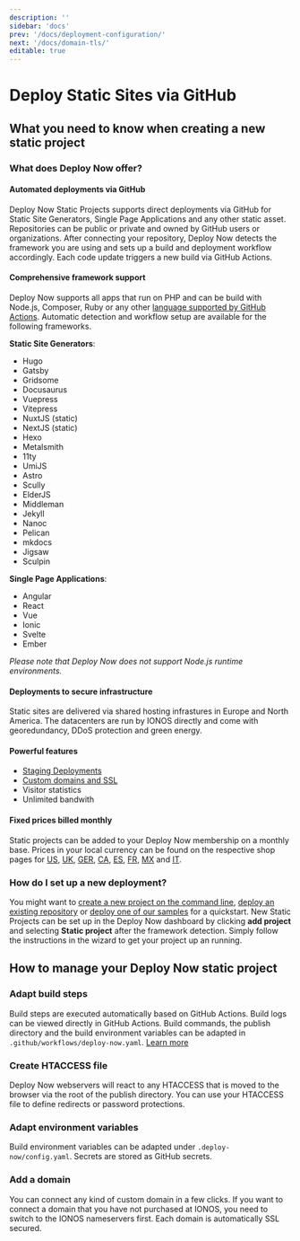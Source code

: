 ```yaml
---
description: ''
sidebar: 'docs'
prev: '/docs/deployment-configuration/'
next: '/docs/domain-tls/'
editable: true
---
```


# Deploy Static Sites via GitHub

## What you need to know when creating a new static project

### What does Deploy Now offer?

#### Automated deployments via GitHub

Deploy Now Static Projects supports direct deployments via GitHub for Static Site Generators, Single Page Applications and any other static asset. Repositories can be public or private and owned by GitHub users or organizations. After connecting your repository, Deploy Now detects the framework you are using and sets up a build and deployment workflow accordingly. Each code update triggers a new build via GitHub Actions.

#### Comprehensive framework support

Deploy Now supports all apps that run on PHP and can be build with Node.js, Composer, Ruby or any other [language supported by GitHub Actions](https://docs.github.com/en/get-started/learning-about-github/github-language-support). Automatic detection and workflow setup are available for the following frameworks.

**Static Site Generators**: 

- Hugo
- Gatsby
- Gridsome
- Docusaurus
- Vuepress
- Vitepress
- NuxtJS (static)
- NextJS (static)
- Hexo
- Metalsmith
- 11ty
- UmiJS
- Astro
- Scully
- ElderJS
- Middleman
- Jekyll
- Nanoc
- Pelican
- mkdocs
- Jigsaw
- Sculpin

**Single Page Applications**: 

- Angular
- React
- Vue
- Ionic
- Svelte
- Ember

*Please note that Deploy Now does not support Node.js runtime environments.*

#### Deployments to secure infrastructure

Static sites are delivered via shared hosting infrastures in Europe and North America. The datacenters are run by IONOS directly and come with georedundancy, DDoS protection and green energy.

#### Powerful features

- [Staging Deployments](/docs/staging-deployments/)
- [Custom domains and SSL](/docs/domain-tls/)
- Visitor statistics
- Unlimited bandwith

#### Fixed prices billed monthly

Static projects can be added to your Deploy Now membership on a monthly base. Prices in your local currency can be found on the respective shop pages for [US](https://www.ionos.com/hosting/deploy-now), [UK](https://www.ionos.co.uk/hosting/deploy-now), [GER](https://www.ionos.de/hosting/deploy-now), [CA](https://www.ionos.ca/hosting/deploy-now), [ES](https://www.ionos.es/alojamiento/deploy-now), [FR](https://www.ionos.fr/hebergement/deploy-now), [MX](https://www.ionos.mx/alojamiento/deploy-now) and [IT](https://www.ionos.it/hosting/deploy-now). 

### How do I set up a new deployment?

You might want to [create a new project on the command line](docs/from-cmd-line), [deploy an existing repository](/docs/from-repo/) or [deploy one of our samples](/docs/framework-samples) for a quickstart. New Static Projects can be set up in the Deploy Now dashboard by clicking  **add project** and selecting **Static project** after the framework detection. Simply follow the instructions in the wizard to get your project up an running.


## How to manage your Deploy Now static project

### Adapt build steps

Build steps are executed automatically based on GitHub Actions. Build logs can be viewed directly in GitHub Actions. Build commands, the publish directory and the build environment variables can be adapted in `.github/workflows/deploy-now.yaml`. [Learn more](/docs/github-actions-customization/)

### Create HTACCESS file

Deploy Now webservers will react to any HTACCESS that is moved to the browser via the root of the publish directory. You can use your HTACCESS file to define redirects or password protections.

### Adapt environment variables

Build environment variables can be adapted under `.deploy-now/config.yaml`. Secrets are stored as GitHub secrets. 

### Add a domain

You can connect any kind of custom domain in a few clicks. If you want to connect a domain that you have not purchased at IONOS, you need to switch to the IONOS nameservers first. Each domain is automatically SSL secured.
